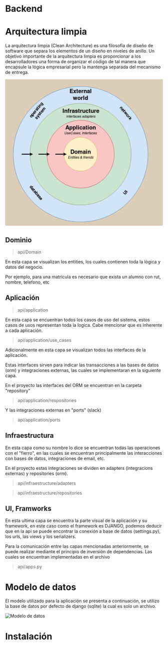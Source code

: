 # **Backend**

# **Arquitectura limpia**

La arquitectura limpia (Clean Architecture) es una filosofía de diseño de software que separa los elementos de un diseño en niveles de anillo. Un objetivo importante de la arquitectura limpia es proporcionar a los desarrolladores una forma de organizar el código de tal manera que encapsule la lógica empresarial pero la mantenga separada del mecanismo de entrega. 

![Clean Architecture](./imagenCleanArchitecture.png)

## Dominio 

> api/Domain

En esta capa se visualizan los entities, los cuales contienen toda la lógica y datos del negocio.

Por ejemplo, para una matricula es necesario que exista un alumno con rut, nombre, telefono, etc

## Aplicación

> api/application

En esta capa se encuentran todos los casos de uso del sistema, estos casos de usos representan toda la logica. Cabe mencionar que es inherente a cada aplicación.

> api/application/use_cases

Adicionalmente en esta capa se visualizan todos las interfaces 
de la aplicación.

Estas interfaces sirven para indicar las transacciones a las bases de datos (orm) y integraciones externas, las cuales se implementaran en la siguiente capa. 

En el proyecto las interfaces del ORM se encuentran en la carpeta "repository"

> api/application/respositories

Y las integraciones externas en "ports" (slack)

> api/application/ports

## Infraestructura

En esta capa como su nombre lo dice se encuentran todas las operaciones con el "fierro", en las cuales se encuentran principalmente las interacciones con bases de datos, integraciones de email, etc.

En el proyecto estas integraciones se dividen en adapters (integracions externas) y repositories (orm).

>api/infraestructure/adapters

>api/infraestructure/repositories


## UI, Framworks

En esta ultima capa se encuentra la parte visual de la aplicación y su framework, en este caso como el framework es DJANGO, podemos deducir que en la api se puede encontrar la conexión a base de datos (settings.py), los urls, las views y los serializers.


Para la comunicación entre las capas mencionadas anteriormente, se puede realizar mediante el principio de inversión de dependencias. Las cuales se encuentran implementadas en el archivo

> api/apps.py

# Modelo de datos

El modelo utilizado para la aplicación se presenta a continuación, se utilizo la base de datos por defecto de django (sqlite) la cual es solo un archivo.

![Modelo de datos](./DiagramaER.png)

# Instalación